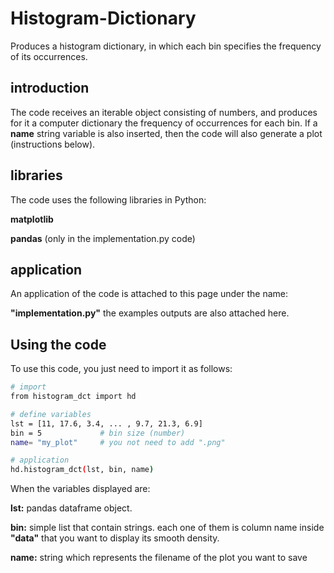 # Histogram-Dictionary
Produces a histogram dictionary, in which each bin specifies the frequency of its occurrences.

## introduction
The code receives an iterable object consisting of numbers, and produces for it a computer dictionary the frequency of occurrences for each bin. 
If a **name** string variable is also inserted, then the code will also generate a plot (instructions below).

## libraries
The code uses the following libraries in Python:

**matplotlib**

**pandas** (only in the implementation.py code)

## application
An application of the code is attached to this page under the name: 

**"implementation.py"** 
the examples outputs are also attached here.

## Using the code
To use this code, you just need to import it as follows:
``` sh
# import
from histogram_dct import hd

# define variables
lst = [11, 17.6, 3.4, ... , 9.7, 21.3, 6.9]
bin = 5             # bin size (number) 
name= "my_plot"     # you not need to add ".png"

# application
hd.histogram_dct(lst, bin, name)

```

When the variables displayed are:

**lst:** pandas dataframe object.

**bin:** simple list that contain strings. each one of them is column name inside **"data"** that you want to display its smooth density.

**name:** string which represents the filename of the plot you want to save
